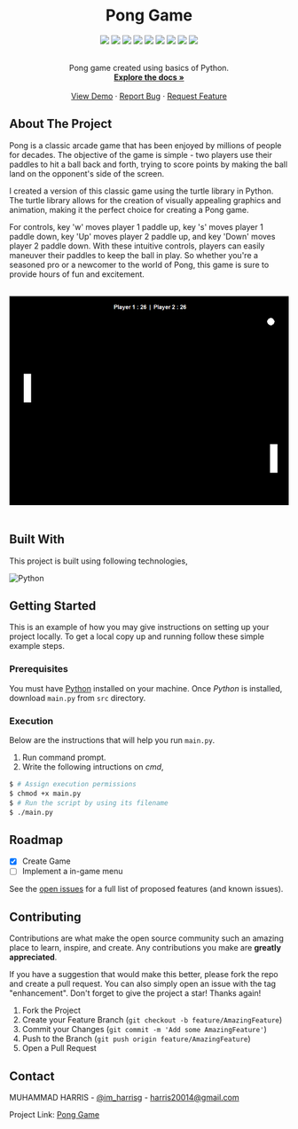 <div align="center">
  <h1>Pong Game</h1>
</div>


<div align="center">
    <img src="https://img.shields.io/github/languages/count/imharris24/Pong-Game-PY?label=Languages&style=for-the-badge">
    <img src="https://img.shields.io/github/languages/top/imharris24/Pong-Game-PY?style=for-the-badge">
    <img src="https://img.shields.io/github/repo-size/imharris24/Pong-Game-PY?style=for-the-badge">
    <img src="https://img.shields.io/github/issues/imharris24/Pong-Game-PY?style=for-the-badge">
    <img src="https://img.shields.io/github/issues-pr-closed/imharris24/Pong-Game-PY?style=for-the-badge">
    <img src="https://img.shields.io/github/license/imharris24/Pong-Game-PY?style=for-the-badge">
    <img src="https://img.shields.io/github/forks/imharris24/Pong-Game-PY?style=for-the-badge">
    <img src="https://img.shields.io/github/stars/imharris24/Pong-Game-PY?style=for-the-badge">
    <img src="https://img.shields.io/github/last-commit/imharris24/Pong-Game-PY?style=for-the-badge">
</div>


<br />
<div align="center">
  <p align="center">
    Pong game created using basics of Python.
    <br />
    <a href="https://github.com/imharris24/Pong-Game-PY"><strong>Explore the docs »</strong></a>
    <br />
    <br />
    <a href="https://github.com/imharris24/Pong-Game-PY/tree/main/src">View Demo</a>
    ·
    <a href="https://github.com/imharris24/Pong-Game-PY/issues">Report Bug</a>
    ·
    <a href="https://github.com/imharris24/Pong-Game-PY/issues">Request Feature</a>
  </p>
</div>


## About The Project

Pong is a classic arcade game that has been enjoyed by millions of people for decades. The objective of the game is simple - two players use their paddles to hit a ball back and forth, trying to score points by making the ball land on the opponent's side of the screen.

I created a version of this classic game using the turtle library in Python. The turtle library allows for the creation of visually appealing graphics and animation, making it the perfect choice for creating a Pong game.

For controls, key 'w' moves player 1 paddle up, key 's' moves player 1 paddle down, key 'Up' moves player 2 paddle up, and key 'Down' moves player 2 paddle down. With these intuitive controls, players can easily maneuver their paddles to keep the ball in play. So whether you're a seasoned pro or a newcomer to the world of Pong, this game is sure to provide hours of fun and excitement.

<br>

<div align="center">
  <img width=auto height=auto src="https://github.com/imharris24/Pong-Game-PY/blob/main/screenshot/SC1.png">
  <br>
</div>

<br>


## Built With

This project is built using following technologies,

![Python](https://img.shields.io/badge/python-3670A0?style=for-the-badge&logo=python&logoColor=ffdd54)


## Getting Started

This is an example of how you may give instructions on setting up your project locally.
To get a local copy up and running follow these simple example steps.

### Prerequisites

You must have [Python](https://www.python.org/downloads/) installed on your machine. Once *Python* is installed, download `main.py` from `src` directory. 


### Execution

Below are the instructions that will help you run `main.py`.

1. Run command prompt.
2. Write the following intructions on _cmd_,
```sh
$ # Assign execution permissions
$ chmod +x main.py
$ # Run the script by using its filename
$ ./main.py
```


## Roadmap

- [x] Create Game
- [ ] Implement a in-game menu

See the [open issues](https://github.com/imharris24/Pong-Game-PY/issues) for a full list of proposed features (and known issues).


## Contributing

Contributions are what make the open source community such an amazing place to learn, inspire, and create. Any contributions you make are **greatly appreciated**.

If you have a suggestion that would make this better, please fork the repo and create a pull request. You can also simply open an issue with the tag "enhancement".
Don't forget to give the project a star! Thanks again!

1. Fork the Project
2. Create your Feature Branch (`git checkout -b feature/AmazingFeature`)
3. Commit your Changes (`git commit -m 'Add some AmazingFeature'`)
4. Push to the Branch (`git push origin feature/AmazingFeature`)
5. Open a Pull Request


## Contact

MUHAMMAD HARRIS - [@im_harrisg](https://instagram.com/im_harrisg) - harris20014@gmail.com

Project Link: [Pong Game](https://github.com/imharris24/Pong-Game-PY)

